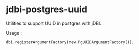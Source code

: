 jdbi-postgres-uuid
==================

Utilities to support UUID in postgres with jDBI.

Usage :

    dbi.registerArgumentFactory(new PgUUIDArgumentFactory());

